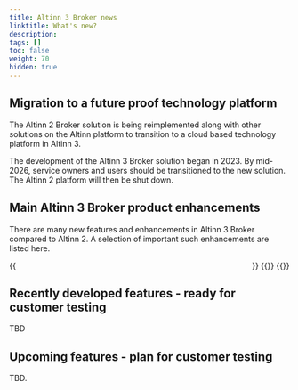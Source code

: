 ```yaml
---
title: Altinn 3 Broker news
linktitle: What's new?
description: 
tags: []
toc: false
weight: 70
hidden: true
---
```


<!-- {{<children />}} -->

## Migration to a future proof technology platform
The Altinn 2 Broker solution is being reimplemented along with other solutions on the Altinn platform
to transition to a cloud based technology platform in Altinn 3.

The development of the Altinn 3 Broker solution began in 2023. By mid-2026,
service owners and users should be transitioned to the new solution. 
The Altinn 2 platform will then be shut down.

## Main Altinn 3 Broker product enhancements

There are many new features and enhancements in Altinn 3 Broker compared to Altinn 2. 
A selection of important such enhancements are listed here.

<div style="display: flex; flex-direction: row; justify-content: space-between; gap: 12px; flex-wrap: wrap;">
   {{<news-card
        title="Support for really large files"
        content="Support for transfer of files larger than 2 GB, up to 100 GB or more."
        timeline="Q4 2025"
        githubUrl="https://github.com/Altinn/altinn-broker/issues/525"
    >}}
    {{<news-card
        title="Altinn Broker configuration GUI"
        content="Altinn Studio based GUI for configuration of Altinn Broker resources."
        timeline="Q4 2025"
        githubUrl="https://github.com/Altinn/altinn-broker/issues/375"
    >}}
    {{<news-card
        title="Altinn Broker client GUI"
        content="Altinn Studio based default GUI for file upload and download, serving as an alternative to custom end-user systems."
        timeline="Q4 2025"
        githubUrl="https://github.com/Altinn/altinn-broker/issues/523"
    >}}
</div>

## Recently developed features - ready for customer testing
TBD

## Upcoming features - plan for customer testing
TBD.
